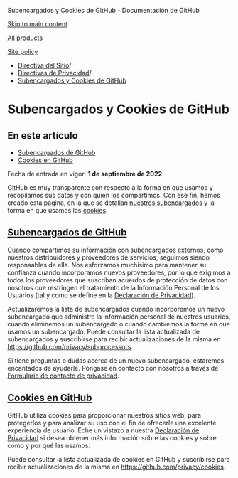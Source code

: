 Subencargados y Cookies de GitHub - Documentación de GitHub

[Skip to main content](#main-content)

[All products](/es)

[Site policy](/site-policy)

* [Directiva del Sitio](/es/site-policy)/
* [Directivas de Privacidad](/es/site-policy/privacy-policies)/
* [Subencargados y Cookies de GitHub](/es/site-policy/privacy-policies/github-subprocessors-and-cookies)

Subencargados y Cookies de GitHub
==========

En este artículo
----------

* [Subencargados de GitHub](#github-subprocessors)
* [Cookies en GitHub](#cookies-on-github)

Fecha de entrada en vigor: **1 de septiembre de 2022**

GitHub es muy transparente con respecto a la forma en que usamos y recopilamos sus datos y con quién los compartimos. Con ese fin, hemos creado esta página, en la que se detallan [nuestros subencargados](#github-subprocessors) y la forma en que usamos las [cookies](#cookies-on-github).

[Subencargados de GitHub](#github-subprocessors)
----------

Cuando compartimos su información con subencargados externos, como nuestros distribuidores y proveedores de servicios, seguimos siendo responsables de ella. Nos esforzamos muchísimo para mantener su confianza cuando incorporamos nuevos proveedores, por lo que exigimos a todos los proveedores que suscriban acuerdos de protección de datos con nosotros que restringen el tratamiento de la Información Personal de los Usuarios (tal y como se define en la [Declaración de Privacidad](/es/site-policy/privacy-policies/github-privacy-statement)).

Actualizaremos la lista de subencargados cuando incorporemos un nuevo subencargado que administre la información personal de nuestros usuarios, cuando eliminemos un subencargado o cuando cambiemos la forma en que usamos un subencargado. Puede consultar la lista actualizada de subencargados y suscribirse para recibir actualizaciones de la misma en <https://github.com/privacy/subprocessors>.

Si tiene preguntas o dudas acerca de un nuevo subencargado, estaremos encantados de ayudarle. Póngase en contacto con nosotros a través de [Formulario de contacto de privacidad](https://github.com/contact/privacy).

[Cookies en GitHub](#cookies-on-github)
----------

GitHub utiliza cookies para proporcionar nuestros sitios web, para protegerlos y para analizar su uso con el fin de ofrecerle una excelente experiencia de usuario. Eche un vistazo a nuestra [Declaración de Privacidad](/es/site-policy/privacy-policies/github-privacy-statement#our-use-of-cookies-and-tracking) si desea obtener más información sobre las cookies y sobre cómo y por qué las usamos.

Puede consultar la lista actualizada de cookies en GitHub y suscribirse para recibir actualizaciones de la misma en <https://github.com/privacy/cookies>.
